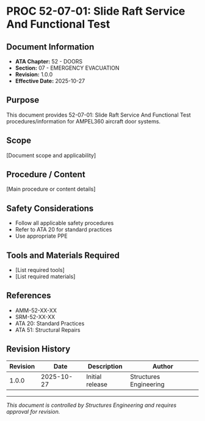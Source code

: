 # PROC 52-07-01: Slide Raft Service And Functional Test

## Document Information

- **ATA Chapter:** 52 - DOORS
- **Section:** 07 - EMERGENCY EVACUATION
- **Revision:** 1.0.0
- **Effective Date:** 2025-10-27

## Purpose

This document provides 52-07-01: Slide Raft Service And Functional Test procedures/information for AMPEL360 aircraft door systems.

## Scope

[Document scope and applicability]

## Procedure / Content

[Main procedure or content details]

## Safety Considerations

- Follow all applicable safety procedures
- Refer to ATA 20 for standard practices
- Use appropriate PPE

## Tools and Materials Required

- [List required tools]
- [List required materials]

## References

- AMM-52-XX-XX
- SRM-52-XX-XX
- ATA 20: Standard Practices
- ATA 51: Structural Repairs

## Revision History

| Revision | Date       | Description    | Author                 |
|----------|------------|----------------|------------------------|
| 1.0.0    | 2025-10-27 | Initial release| Structures Engineering |

---

*This document is controlled by Structures Engineering and requires approval for revision.*
